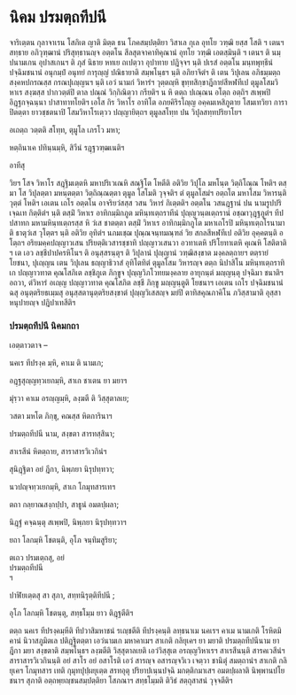 <h1>นิคม ปรมตฺถทีปนี</h1>
<p> จาริเตฺตน กุลาจาเรน โสภิเต ญาติ มิตฺต ธน โภคสมฺปตฺติยา วิสาเล กุเล อุทโย วฑฺฒิ ยสฺส โสติ ฯ เตนฯ สทฺธาย อภิวุฑฺฒานํ ปริสุทฺธานญฺจ อตฺตโน สีลสุตจาคาทิคุณานํ อุทโย วฑฺฒิ เอตสฺมินฺติ ฯ เตนฯ ติ นมฺปนามเกน อุปาสเกนฯ ติ ภุสํ นิธาย หทเย ถเปตฺวา อุปาทาย ปฎิจฺจฯ นฺติ ปเรสํ อตฺตโน มนฺทพุทฺธีนํ ปจฺฉิมชนานํ อนุกมฺปํ อนุทยํ การุญฺญํ ปณิธายาติ สมฺพโนฺธฯ นฺติ อภิยาจิตํฯ ติ เตน วิปุเลน อภิธมฺมตฺถ สงฺคหปกรณสฺส กรณปุเญฺญนฯ นฺติ เอวํ นามกํ วิหารํฯ วุตฺตญฺหิ ขุทฺทสิกฺขาฎีกายํสีหฬทีเป ตุมูลโสมวิหาเร สงฺฆสฺส ปากวตฺตํปิ ตาล ปณฺณํ วิกฺกิณิตฺวา กรียติฯ น หิ ตตฺถ ปเณฺณน อโตฺถ อตฺถิฯ สเพฺพปิ อิฎฺฐกจฺฉนฺนา ปาสาทาทโยติฯ เอโส กิร วิหาโร อาทิโต อภยคิริรโญฺญ อคฺคมเหสิภูตาย โสมเทวิยา การาปิตตฺตา ยาวชฺชตนาปิ โสมวิหาโรเตฺวว ปญฺญายิตฺถฯ ตุมูลสโทฺท ปน วิปุลสทฺทปริยาโยฯ</p>


<p>
อเถตฺถ  
วตฺตติ สโทฺท, ตุมูโล เภรโว มหา;  
  
หตฺถินาเค ปทินฺนมฺหิ, สิวีนํ รฎฺฐวฑฺฒเนติฯ  
</p>
  
<p>อาทีสุ</p>


<p>วิยฯ โสจ วิหาโร สฎฺฐิมเตฺตหิ มหาปริเวเณหิ สณฺฐิโต โหตีติ อติวิย วิปุโล มหโนฺต วิตฺถิโณฺณ โหติฯ ตสฺมา โส วิปุลตฺตา มหนฺตตฺตา วิตฺถิณฺณตฺตา ตุมูล โสโมติ วุจฺจติฯ ตํ ตุมูลโสมํฯ อตฺถโต มหาโสม วิหารนฺติ วุตฺตํ โหติฯ เอเตน เถโร อตฺตโน อาจริยวํสสฺส วสน วิหารํ กิเตฺตติฯ อตฺตโน วสนฎฺฐานํ ปน นามรูปปริเจฺฉเท กิตฺติตํฯ นฺติ ตสฺมิํ วิหาเร อาทิกมฺมิกภูต มหินฺทเตฺถราทีนํ ปุญฺญวนฺตเตฺถรานํ อชฺฌาวุฎฺฐภูตํฯ ทีปปสาทก มหามหินฺทเตฺถรสฺส หิ วํเส ชาตตฺตา ตสฺมิํ วิหาเร อาทิกมฺมิกภูโต มหาเถโรปิ มหินฺทเตฺถโรนามาติ ธาตุวํเส วุโตฺตฯ นฺติ อติวิย อุทิตํฯ นภมเชฺฌ ปุณฺณจนฺทมณฺฑลํ วิย สกลสีหฬทีเป อติวิย อุคฺคตนฺติ อโตฺถฯ อริยมคฺคปญฺญาวเสน ปริยตฺติเวสารชฺชาทิ ปญฺญาวเสนวา อวทาเตหิ ปริโยทาเตหิ คุเณหิ โสติตาติ ฯ เต เอว ลชฺชีปาปครหิโนฯ ติ อนุสฺสรนฺตุฯ ติ วิปุลานํ ปุญฺญานํ วฑฺฒิสงฺขาต มงฺคลตฺถายฯ ตตฺรายํ โยชนา, ปุเญฺญน เตน วิปุเลน ธญฺญาธิวาสํ อุทิโตทิตํ ตุมูลโสม วิหารญฺจ ตตฺถ นิปาสิโน มหินฺทเตฺถราทิเก ปญฺญาวทาต คุณโสภิเต ลชฺชิภูเต ภิกฺขูจ ปุญฺญวิภโวทยมงฺคลาย อายุกนฺตํ มญฺญนฺตุ ปจฺฉิมา ชนาติฯ อถวา, ตํวิหารํ อเญฺญ ปญฺญาวทาต คุณโสภิต ลชฺชี ภิกฺขู มญฺญนฺตูติ โยชนาฯ เอเตน เถโร ปจฺฉิมชนานํ ฉสุ อนุตฺตริยธเมฺมสุ อนุสฺสตานุตฺตริยสงฺขาตํ ปุญฺญวิเสสญฺจ มยํปิ ตาทิสคุณภาคิโน ภวิสฺสามาติ อุสฺสาหนุปายญฺจ ปฎิปาเทสีติฯ</p>


<h3>ปรมตฺถทีปนี นิคมกถา</h3>
<p>เอตฺตาวตาจ –</p>


<p>
นคเร  
ทีปรงฺค  
มฺหิ, คาเม ติ นามเก;  
  
อฎฺฐสุญฺญทฺวเยกมฺหิ, สาเก ชาเตน ยา มยาฯ  
</p>
  
<p>
มุํรฺวา  
คาเม อรญฺญมฺหิ,  
ลงฺฆตี  
ติ วิสฺสุตาลเย;  
  
วสตา มหโต ภิกฺขุ, คณสฺส หิตการินาฯ  
</p>
  
<p>
ปรมตฺถทีปนี  
นาม, สงฺขตา สารทสฺสินา;  
  
สาเรสีนํ หิตตฺถาย, สาราสารวิเวกินํฯ  
</p>
  
<p>
สุนิฎฺฐิตา อยํ ฎีกา, นิพฺภยา นิรุปทฺทวา;  
  
นวปญฺจทฺวเยกมฺหิ, สาเก โกมุทสารเทฯ  
</p>
  
<p>
ตถา กลฺยาณสงฺกปฺปา, สาธูนํ อมตปฺผลา;  
  
นิฎฺฐํ คจฺฉนฺตุ สเพฺพปิ, นิพฺภยา นิรุปทฺทวาฯ  
</p>
  
<p>
ยถา โลกมฺหิ โชตนฺติ, อุโภ จนฺทิมสูริยา;  
  
ตเถว ปรมเตฺถสุ, อยํ  
ปรมตฺถทีปนี  
ฯ  
</p>
  
<p>
ปาฬิยเตฺตสุ สา สุภา,  
สทฺทนิรุตฺติทีปนี  
;  
  
อุโภ โลกมฺหิ โชตนฺตุ, สทฺธโมฺม ยาว ติฎฺฐตีติฯ  
</p>
  
<p>ตตฺถ นคเร ทีปรงฺคมฺหีติ ทีปวาสิมหาชนํ รเญฺชตีติ ทีปรงฺคนฺติ ลทฺธนาเม นคเรฯ คาเม นามเกติ โรหิตมิคานํ นิวาสภูมิตเล ปติฎฺฐิตตฺตา เอวํนามเก มหาคาเมฯ สาเกติ กลิยุเคฯ ยา มยาติ ปรมตฺถทีปนีนาม ยาฎีกา มยา สงฺขตาติ สมฺพโนฺธฯ ลงฺฆตีติ วิสฺสุตาลเยติ เอวํวิสฺสุเต อรญฺญวิหาเรฯ สาเรสีนนฺติ สารคเวสีนํฯ สาราสารวิเวกินนฺติ อยํ สาโร อยํ อสาโรติ เอวํ สารญฺจ อสารญฺจวิเว เจตฺวา ชานิตุํ สมตฺถานํฯ สาเกติ กลิยุเคฯ โกมุทสาร เทติ กุมุทปุปฺผยุเตฺต สรทอุตุ ปริยาปเนฺนปจฺฉิ มกตฺติกมาเสฯ อมตปฺผลาติ นิพฺพานปโยชนาฯ สุภาติ อตฺถพฺยญฺชนสมฺปตฺติยา โสภณาฯ สทฺธโมฺมติ ติวิธํ สตฺถุสาสนํ วุจฺจตีติฯ</p>

</p>

</p>

</p>





